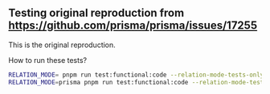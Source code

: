 ## Testing original reproduction from https://github.com/prisma/prisma/issues/17255

This is the original reproduction.

How to run these tests?

```sh
RELATION_MODE= pnpm run test:functional:code --relation-mode-tests-only relationMode-1-1-17255
RELATION_MODE=prisma pnpm run test:functional:code --relation-mode-tests-only relationMode-1-1-17255
```
